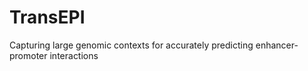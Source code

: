 # TransEPI
Capturing large genomic contexts for accurately predicting enhancer-promoter interactions
